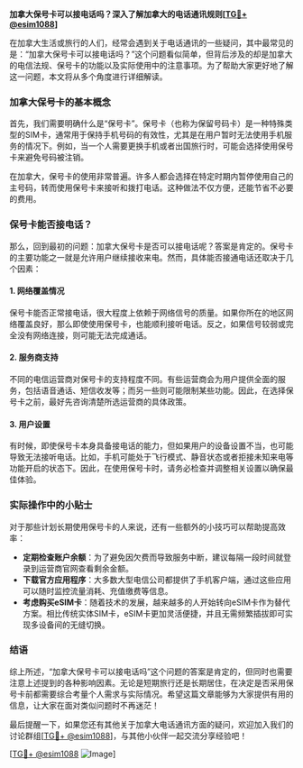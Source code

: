 **加拿大保号卡可以接电话吗？深入了解加拿大的电话通讯规则[[TG💪+ @esim1088](https://t.me/s/esim1088)]**

在加拿大生活或旅行的人们，经常会遇到关于电话通讯的一些疑问，其中最常见的是：“加拿大保号卡可以接电话吗？”这个问题看似简单，但背后涉及的却是加拿大的电信法规、保号卡的功能以及实际使用中的注意事项。为了帮助大家更好地了解这一问题，本文将从多个角度进行详细解读。

### 加拿大保号卡的基本概念

首先，我们需要明确什么是“保号卡”。保号卡（也称为保留号码卡）是一种特殊类型的SIM卡，通常用于保持手机号码的有效性，尤其是在用户暂时无法使用手机服务的情况下。例如，当一个人需要更换手机或者出国旅行时，可能会选择使用保号卡来避免号码被注销。

在加拿大，保号卡的使用非常普遍。许多人都会选择在特定时期内暂停使用自己的主号码，转而使用保号卡来接听和拨打电话。这种做法不仅方便，还能节省不必要的费用。

### 保号卡能否接电话？

那么，回到最初的问题：加拿大保号卡是否可以接电话呢？答案是肯定的。保号卡的主要功能之一就是允许用户继续接收来电。然而，具体能否接通电话还取决于几个因素：

#### 1. 网络覆盖情况
保号卡能否正常接电话，很大程度上依赖于网络信号的质量。如果你所在的地区网络覆盖良好，那么即使使用保号卡，也能顺利接听电话。反之，如果信号较弱或完全没有网络连接，则可能无法完成通话。

#### 2. 服务商支持
不同的电信运营商对保号卡的支持程度不同。有些运营商会为用户提供全面的服务，包括语音通话、短信收发等；而另一些则可能限制某些功能。因此，在选择保号卡之前，最好先咨询清楚所选运营商的具体政策。

#### 3. 用户设置
有时候，即使保号卡本身具备接电话的能力，但如果用户的设备设置不当，也可能导致无法接听电话。比如，手机可能处于飞行模式、静音状态或者拒接未知来电等功能开启的状态下。因此，在使用保号卡时，请务必检查并调整相关设置以确保最佳体验。

### 实际操作中的小贴士

对于那些计划长期使用保号卡的人来说，还有一些额外的小技巧可以帮助提高效率：

- **定期检查账户余额**：为了避免因欠费而导致服务中断，建议每隔一段时间就登录到运营商官网查看剩余金额。
- **下载官方应用程序**：大多数大型电信公司都提供了手机客户端，通过这些应用可以随时监控流量消耗、充值缴费等信息。
- **考虑购买eSIM卡**：随着技术的发展，越来越多的人开始转向eSIM卡作为替代方案。相比传统实体SIM卡，eSIM卡更加灵活便捷，并且无需频繁插拔即可实现多设备间的无缝切换。

### 结语

综上所述，“加拿大保号卡可以接电话吗”这个问题的答案是肯定的，但同时也需要注意上述提到的各种影响因素。无论是短期旅行还是长期居住，在决定是否采用保号卡前都需要综合考量个人需求与实际情况。希望这篇文章能够为大家提供有用的信息，让大家在面对类似问题时不再迷茫！

最后提醒一下，如果您还有其他关于加拿大电话通讯方面的疑问，欢迎加入我们的讨论群组[[TG💪+ @esim1088](https://t.me/s/esim1088)]，与其他小伙伴一起交流分享经验吧！

[[TG💪+ @esim1088](https://t.me/s/esim1088) ![Image](https://i.postimg.cc/4NQfJmqS/Snipaste-2025-05-13-00-14-12.png)]